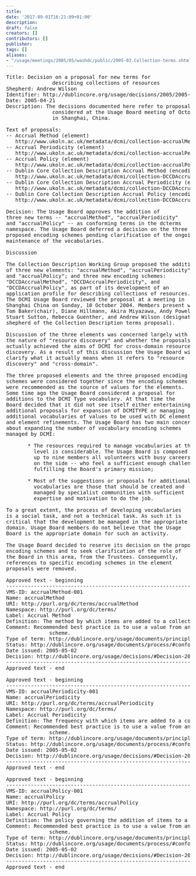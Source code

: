 ```yaml
---
title: 
date: '2017-09-01T16:21:09+01:00'
description: 
draft: false
creators: []
contributors: []
publisher: 
tags: []
aliases:
- "/usage/meetings/2005/05/washdc/public/2005-03.Collection-terms.shtml"
---
```


<pre>
Title: Decision on a proposal for new terms for
               describing collections of resources
Shepherd: Andrew Wilson
Identifier: http://dublincore.org/usage/decisions/2005/2005-02.Collection-terms.shtml
Date: 2005-04-21
Description: The decisions documented here refer to proposals
               considered at the Usage Board meeting of October 2004 
               in Shanghai, China.

Text of proposals:
-- Accrual Method (element)
   http://www.ukoln.ac.uk/metadata/dcmi/collection-accrualMethod/ 
-- Accrual Periodicity (element)
   http://www.ukoln.ac.uk/metadata/dcmi/collection-accrualPeriodicity/ 
-- Accrual Policy (element)
   http://www.ukoln.ac.uk/metadata/dcmi/collection-accrualPolicy/ 
-- Dublin Core Collection Description Accrual Method (encoding scheme)
   http://www.ukoln.ac.uk/metadata/dcmi/collection-DCCDAccrualMethod/ 
-- Dublin Core Collection Description Accrual Periodicity (encoding scheme)
   http://www.ukoln.ac.uk/metadata/dcmi/collection-DCCDAccrualPeriodicity/ 
-- Dublin Core Collection Description Accrual Policy (encoding scheme)
   http://www.ukoln.ac.uk/metadata/dcmi/collection-DCCDAccrualPolicy/ 

Decision: The Usage Board approves the addition of
three new terms -- "accrualMethod", "accrualPeriodicity"
and "accrualPolicy" -- as conforming terms in the dcterms
namespace. The Usage Board deferred a decision on the three
proposed encoding schemes pending clarification of the ongoing
maintenance of the vocabularies.

Discussion

The Collection Description Working Group proposed the addition
of three new elements: "accrualMethod", "accrualPeriodicity",
and "accrualPolicy"; and three new encoding schemes:
"DCCDAccrualMethod", "DCCDAccrualPeriodicity", and
"DCCDAccrualPolicy", as part of its development of an
application profile for describing collections of resources.
The DCMI Usage Board reviewed the proposal at a meeting in
Shanghai China on Sunday, 10 October 2004. Members present were
Tom Baker(chair), Diane Hillmann, Akira Miyazawa, Andy Powell,
Stuart Sutton, Rebecca Guenther, and Andrew Wilson (designated
shepherd of the Collection Description terms proposal).

Discussion of the three elements was concerned largely with
the nature of "resource discovery" and whether the proposals
actually achieved the aims of DCMI for cross-domain resource
discovery. As a result of this discussion the Usage Board will
clarify what it actually means when it refers to "resource
discovery" and "cross-domain".

The three proposed elements and the three proposed encoding
schemes were considered together since the encoding schemes
were recommended as the source of values for the elements.
Some time ago the Usage Board considered a proposal for
additions to the DCMI Type vocabulary. At that time the
Board decided that it did not see itself either entertaining
additional proposals for expansion of DCMITYPE or managing
additional vocabularies of values to be used with DC elements
and element refinements. The Usage Board has two main concerns
about expanding the number of vocabulary encoding schemes
managed by DCMI:

       * The resources required to manage vocabularies at this
         level is considerable. The Usage Board is composed of
         up to nine members all volunteers with busy careers
         on the side -- who feel a sufficient enough challenge
         fulfilling the Board's primary mission;

       * Most of the suggestions or proposals for additional
         vocabularies are those that should be created and
         managed by specialist communities with sufficient
         expertise and motivation to do the job.

To a great extent, the process of developing vocabularies
is a social task, and not a technical task. As such it is
critical that the development be managed in the appropriate
domain. Usage Board members do not believe that the Usage
Board is the appropriate domain for such an activity.

The Usage Board decided to reserve its decision on the proposed
encoding schemes and to seek clarification of the role of
the Board in this area, from the Trustees. Consequently,
references to specific encoding schemes in the element
proposals were removed.

Approved text - beginning
-------------------------------------------------------------------------
VMS-ID: accrualMethod-001
Name: accrualMethod
URI: http://purl.org/dc/terms/accrualMethod
Namespace: http://purl.org/dc/terms/
Label: Accrual Method
Definition: The method by which items are added to a collection.
Comment: Recommended best practice is to use a value from an encoding
              scheme.
Type of term: http://dublincore.org/usage/documents/principles/#element
Status: http://dublincore.org/usage/documents/process/#conforming
Date issued: 2005-05-02
Decision: http://dublincore.org/usage/decisions/#Decision-2005-02
-------------------------------------------------------------------------
Approved text - end

Approved text - beginning
-------------------------------------------------------------------------
VMS-ID: accrualPeriodicity-001
Name: accrualPeriodicity
URI: http://purl.org/dc/terms/accrualPeriodicity
Namespace: http://purl.org/dc/terms/
Label: Accrual Periodicity
Definition: The frequency with which items are added to a collection.
Comment: Recommended best practice is to use a value from an encoding
              scheme.
Type of term: http://dublincore.org/usage/documents/principles/#element
Status: http://dublincore.org/usage/documents/process/#conforming
Date issued: 2005-05-02
Decision: http://dublincore.org/usage/decisions/#Decision-2005-02
-------------------------------------------------------------------------
Approved text - end

Approved text - beginning
-------------------------------------------------------------------------
VMS-ID: accrualPolicy-001
Name: accrualPolicy
URI: http://purl.org/dc/terms/accrualPolicy
Namespace: http://purl.org/dc/terms/
Label: Accrual Policy
Definition: The policy governing the addition of items to a collection.
Comment: Recommended best practice is to use a value from an encoding
              scheme.
Type of term: http://dublincore.org/usage/documents/principles/#element
Status: http://dublincore.org/usage/documents/process/#conforming
Date issued: 2005-05-02
Decision: http://dublincore.org/usage/decisions/#Decision-2005-02
-------------------------------------------------------------------------
Approved text - end

</pre>

